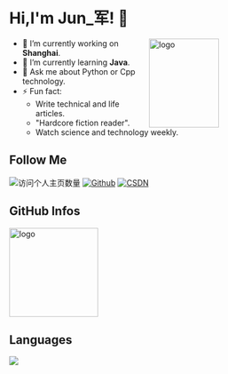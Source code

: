 

<!--
**duktig666/duktig666** is a ✨ _special_ ✨ repository because its `README.md` (this file) appears on your GitHub profile.

Here are some ideas to get you started:

- 🔭 I’m currently working on ...
- 🌱 I’m currently learning ...
- 👯 I’m looking to collaborate on ...
- 🤔 I’m looking for help with ...
- 💬 Ask me about ...
- 📫 How to reach me: ...
- 😄 Pronouns: ...
- ⚡ Fun fact: ...

-->



# Hi,I'm Jun_军! 👋


<img src="https://github-readme-stats.vercel.app/api?username=junasir&show_icons=true&theme=vue" alt="logo" height="160" align="right" width="50%" />

- 🔭 I’m currently working on **Shanghai**.
- 🌱 I’m currently learning **Java**.
- 💬 Ask me about Python or Cpp technology.
- ⚡ Fun fact: 
  - Write technical and life articles.
  - "Hardcore fiction reader".
  - Watch science and technology weekly.

## Follow Me
![访问个人主页数量](https://komarev.com/ghpvc/?username=junasir&color=green)
[![Github](https://img.shields.io/github/followers/junasir?label=Github&style=social)](https://github.com/junasir)
[![CSDN](https://img.shields.io/badge/-CSDN-c14438?style=flat-square&logo=C&logoColor=white)](https://blog.csdn.net/weixin_44868057?spm=1000.2115.3001.5343)

## GitHub Infos
<img src="https://github-profile-trophy.vercel.app/?username=junasir&theme=flat&column=7" alt="logo" height="160" align="center" style="margin: auto;" />

## Languages
<a href="https://github.com/junasir">
  <img src="https://github-readme-stats.vercel.app/api/top-langs/?username=junasir&theme=vue" />
</a>
